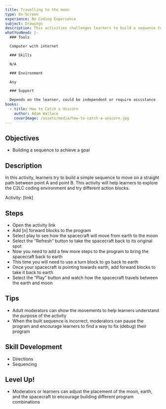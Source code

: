 ```yaml
---
title: Travelling to the moon
type: On-Screen
experience: No Coding Experience
subject: Drawings
description: This activities challenges learners to build a sequence to reach the moon.
whatYouNeed: |-
  ### Tools

  Computer with internet

  ### Skills

  N/A

  ### Environment

  Any

  ### Support

  Depends on the learner, could be independent or require assistance
books:
  - title: How to Catch a Unicorn
    author: Adam Wallace
    coverImage: /assets/media/how-to-catch-a-unicorn.jpg
---
```

## Objectives

* Building a sequence to achieve a goal

## Description

In this activity, learners try to build a simple sequence to move on a straight path between point A and point B. This activity will help learners to explore the C2LC coding environment and try different action blocks.

Activity: \[link]

## Steps

* Open the activity link
* Add \[n] forward blocks to the program
* Select play to see how the spacecraft will move from earth to the moon
* Select the “Refresh” button to take the spacecraft back to its original spot
* Now you need to add a few more steps to the program to bring the spacecraft back to earth
* This time you will need to use a turn block to go back to earth
* Once your spacecraft is pointing towards earth, add forward blocks to take it back to earth
* Select the “Play” button and watch how the spacecraft travels between the earth and moon

## Tips

* Adult moderators can show the movements to help learners understand the purpose of the activity
* When the built sequence is incorrect, moderators can pause the program and encourage learners to find a way to fix (debug) their program

## Skill Development

* Directions
* Sequencing

## Level Up!

* Moderators or learners can adjust the placement of the moon, earth, and the spacecraft to encourage building different program combinations